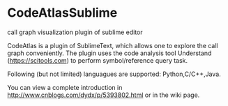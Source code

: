 # CodeAtlasSublime
call graph visualization plugin of sublime editor

CodeAtlas is a plugin of SublimeText, which allows one to explore the call graph conveniently. The plugin uses the code analysis tool Understand (https://scitools.com) to perform symbol/reference query task.

Following (but not limited) languagues are supported: Python,C/C++,Java. 

You can view a complete introduction in http://www.cnblogs.com/dydx/p/5393802.html or in the wiki page.
